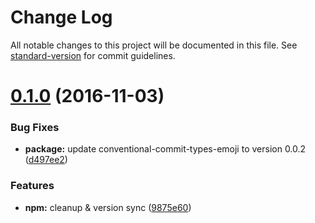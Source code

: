 # Change Log

All notable changes to this project will be documented in this file. See [standard-version](https://github.com/conventional-changelog/standard-version) for commit guidelines.

<a name="0.1.0"></a>
# [0.1.0](https://github.com/ellerbrock/cz-conventional-changelog-emoji/compare/v0.0.5...v0.1.0) (2016-11-03)


### Bug Fixes

* **package:** update conventional-commit-types-emoji to version 0.0.2 ([d497ee2](https://github.com/ellerbrock/cz-conventional-changelog-emoji/commit/d497ee2))


### Features

* **npm:** cleanup & version sync ([9875e60](https://github.com/ellerbrock/cz-conventional-changelog-emoji/commit/9875e60))
